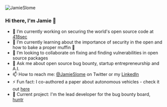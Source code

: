 ![JamieSlome](https://pbs.twimg.com/profile_banners/1214892920475717632/1579246151/1500x500)


### Hi there, I'm Jamie 👋

- 🔭 I’m currently working on securing the world's open source code at [418sec](https://418sec.com)
- 🌱 I’m currently learning about the importance of security in the open and how to bake a proper muffin 🧁
- 👯 I’m looking to collaborate on fixing and finding vulnerabilities in open source packages
- 💬 Ask me about open source bug bounty, startup entrepreneurship and A.I.
- 📫 How to reach me: [@JamieSlome](https://twitter.com/JamieSlome) on Twitter or my [LinkedIn](https://www.linkedin.com/in/jamie-izak-slome/)
- ⚡ Fun fact: I co-authored a paper about autonomous vehicles - check it out [here](https://ieeexplore.ieee.org/document/8801987)
- 🐞 Current project: I'm the lead developer for the bug bounty board, [huntr](https://huntr.dev)

